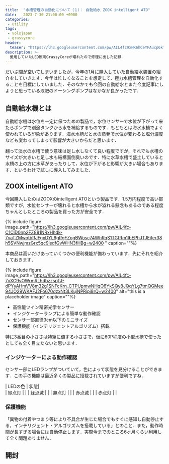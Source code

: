 ```yaml
---
title:  "水槽管理の自動化について（１）： 自動給水 ZOOX intelligent ATO"
date:   2023-7-30 21:00:00 +0900
categories: 
 - utility
tags:
 - volxjapan
 - grassycore
header:
  teaser: "https://lh3.googleusercontent.com/pw/AIL4fc9xNK6hCeYFAucp6kTCXt6IL1spEkFhS57db7u7SzkWhjJYnL6o3CU-O2qbnMZkFKBCXnMdI9pNEj4RN3g2J2ttMQZ3C48febaWUy5JByKqlSM5Chw=w2400"
description: >-
  愛用していたLED照明GrassyCoreが壊れたので修理に出した記録．
---
```


だいぶ間が空いてしまいましたが，今年の1月に購入していた自動給水装置の紹介をしていきます．今年は忙しくなることを想定して，極力水槽管理を自動化することを目標にしていました．そのなかでも今回の自動給水とまた今度記事にしようと思っている液肥のドーシングポンプはなかなか良かったです．

## 自動給水機とは

自動給水機は水位を一定に保つための製品で，水位センサーで水位が下がって来たらポンプで別途タンクから水を補給するものです．もともとは海水水槽でよく使われている印象があります．海水水槽だと水の蒸発で水位が変わると塩分濃度なども変わってしまって影響が大きいからだと思います．

翻って淡水の水槽で使う意味は足し水しなくて良い程度ですが，それでも水槽のサイズが大きいと足し水も結構面倒臭いのです．特に水草水槽で盛土していると水槽の上の方に水草があったりして，水位が下がると影響が大きい場合もあります．というわけで試しに導入してみました．


## ZOOX intelligent ATO

今回購入したのはZOOXのintelligent ATOという製品です．1.5万円程度で高い部類ですが，水位センサーが壊れると水槽から水が溢れる懸念もあるのである程度ちゃんとしたところの製品を買った方が安全です．

{% include figure image_path="https://lh3.googleusercontent.com/pw/AIL4fc-C1CiD0np2FZ881NRxHhdk-7vaTZMwotbRJFgxDYL6gRgFZogBWosc74WhRqS1TGfRm1IbEPhJTJEifer38h5SVNwjmzGrx5qc9isdfGvWHN3fHBg=w2400
" caption=""%}

本商品は高いだけあっていくつかの便利機能が備わっています．先にそれを紹介しておきます．

{% include figure image_path="https://lh3.googleusercontent.com/pw/AIL4fc-7xXC9vOWrmRLhdbzzspTJ-dPYyAHmVV8m32g1SNFcKrn_CTPUpmwNHqO6YkSQy8JQqYLg7tmQGMee94JO29WKAFJ2Fo670dzxNt3LKujNPRipi8rQ=w2400" alt="this is a placeholder image" caption=""%}

- 高性能ツイン精密光学センサー
- インジケーターランプによる簡単な動作確認
- センサー部直径3cm以下のミニサイズ
- 保護機能（インテリジェントアルゴリズム）搭載

特に3番目の小ささは特筆に値する小ささで，仮に60P程度の小型水槽で使ったとしても全く目立たないと思います．

### インジケーターによる動作確認

センサー部にLEDランプがついていて，色によって状態を見分けることができます．この手の機能は最近多くの製品に搭載されていますが便利ですね．

| LEDの色 | 状態|  
| 緑点灯  |     | 
| 緑点滅  |     | 
| 無点灯  |     | 
| 赤点滅  |     | 
| 赤点灯  |     | 



### 保護機能

「異物の付着やつまり等により不具合が生じた場合でもすぐに感知し自動停止する，インテリジェント・アルゴリズムを搭載している」とのこと．また，動作時間が長すぎる場合には自動停止します．実際今までのところ6ヶ月くらい利用して全く問題ありません．

## 開封








